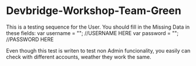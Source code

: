 # Devbridge-Workshop-Team-Green
This is a testing sequence for the User.
You should fill in the Missing Data in these fields:
var username = ""; //USERNAME HERE
var password = ""; //PASSWORD HERE

Even though this test is writen to test non Admin funcionality, you easily can check with different accounts, weather they work the same.
